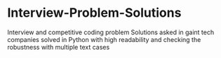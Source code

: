 # Interview-Problem-Solutions
Interview and competitive coding problem Solutions asked in gaint tech companies solved in Python with high readability and checking the robustness with multiple text cases
